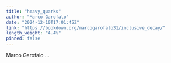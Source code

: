 ```yaml
---
title: "heavy_quarks"
author: "Marco Garofalo"
date: "2024-12-10T17:01:45Z"
link: "https://bookdown.org/marcogarofalo31/inclusive_decay/"
length_weight: "4.4%"
pinned: false
---
```


Marco Garofalo  ...

